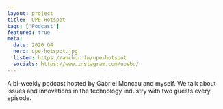 ```yaml
---
layout: project
title:  UPE Hotspot
tags: ['Podcast']
featured: true
meta:
  date: 2020 Q4
  hero: upe-hotspot.jpg
  listen: https://anchor.fm/upe-hotspot
  socials: https://www.instagram.com/upebu/
---
```


A bi-weekly podcast hosted by Gabriel Moncau and myself. We talk about issues
and innovations in the technology industry with two guests every episode.